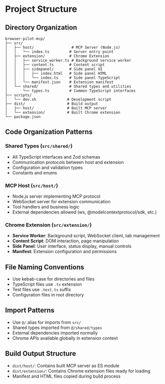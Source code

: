 # Project Structure

## Directory Organization

```
browser-pilot-mcp/
├── src/
│   ├── host/                 # MCP Server (Node.js)
│   │   └── index.ts         # Server entry point
│   ├── extension/           # Chrome Extension
│   │   ├── service_worker.ts # Background service worker
│   │   ├── content.ts       # Content script
│   │   ├── sidepanel/       # Side panel UI
│   │   │   ├── index.html   # Side panel HTML
│   │   │   └── index.ts     # Side panel TypeScript
│   │   └── manifest.json    # Extension manifest
│   └── shared/              # Shared types and utilities
│       └── types.ts         # Common TypeScript interfaces
├── scripts/
│   └── dev.sh              # Development script
├── dist/                   # Build output
│   ├── host/               # Built MCP server
│   └── extension/          # Built Chrome extension
└── package.json
```

## Code Organization Patterns

### Shared Types (`src/shared/`)
- All TypeScript interfaces and Zod schemas
- Communication protocols between host and extension
- Configuration and validation types
- Constants and enums

### MCP Host (`src/host/`)
- Node.js server implementing MCP protocol
- WebSocket server for extension communication
- Tool handlers and business logic
- External dependencies allowed (ws, @modelcontextprotocol/sdk, etc.)

### Chrome Extension (`src/extension/`)
- **Service Worker**: Background script, WebSocket client, tab management
- **Content Script**: DOM interaction, page manipulation
- **Side Panel**: User interface, status display, manual controls
- **Manifest**: Extension configuration and permissions

## File Naming Conventions
- Use kebab-case for directories and files
- TypeScript files use `.ts` extension
- Test files use `.test.ts` suffix
- Configuration files in root directory

## Import Patterns
- Use `@/` alias for imports from `src/`
- Shared types imported from `@/shared/types`
- External dependencies imported normally
- Chrome APIs available globally in extension context

## Build Output Structure
- `dist/host/`: Contains built MCP server as ES module
- `dist/extension/`: Contains Chrome extension files ready for loading
- Manifest and HTML files copied during build process